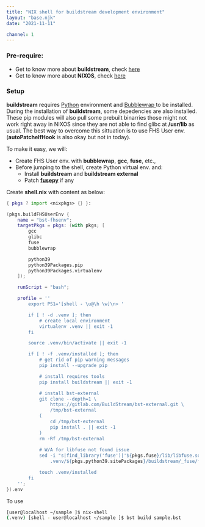 ```yaml
---
title: "NIX shell for buildstream development environment"
layout: "base.njk"
date: "2021-11-11"

channel: 1
---
```


### Pre-require:
* Get to know more about **buildstream**, check [here](https://www.buildstream.build/)
* Get to know more about **NIXOS**, check [here](https://nixos.org/manual/nixpkgs/stable/)

### Setup

**buildstream** requires [Python](https://python.org) environment and [Bubblewrap ](https://github.com/containers/bubblewrap) 
to be installed. During the installation of **buildstream**, some depedencies are also installed. These pip modules will also
pull some prebuilt binarries those might not work right away in NIXOS since they are not able to find glibc at **/usr/lib** as
usual. The best way to overcome this sittuation is to use FHS User env. (**autoPatchelfHook** is also okay but not in today).

To make it easy, we will:

* Create FHS User env. with **bubblewrap**, **gcc**, **fuse**, etc.,
* Before jumping to the shell, create Python virtual env. and:
    * Install **buildstream** and **buildstream external**
    * Patch [**fusepy**](https://github.com/NixOS/nixpkgs/blob/master/pkgs/development/python-modules/fusepy/default.nix) if any


Create **shell.nix** with content as below:

```nix
{ pkgs ? import <nixpkgs> {} }:

(pkgs.buildFHSUserEnv {
    name = "bst-fhsenv";
    targetPkgs = pkgs: (with pkgs; [
        gcc
        glibc
        fuse
        bubblewrap

        python39
        python39Packages.pip
        python39Packages.virtualenv
    ]);

    runScript = "bash";

    profile = ''
        export PS1='[shell - \u@\h \w]\n> '

        if [ ! -d .venv ]; then
            # create local environment
            virtualenv .venv || exit -1
        fi

        source .venv/bin/activate || exit -1

        if [ ! -f .venv/installed ]; then
            # get rid of pip warning messages
            pip install --upgrade pip

            # install requires tools
            pip install buildstream || exit -1

            # install bst-external
            git clone --depth=1 \
                https://gitlab.com/BuildStream/bst-external.git \
                /tmp/bst-external
            (
                cd /tmp/bst-external
                pip install . || exit -1
            )
            rm -Rf /tmp/bst-external
            
            # W/A for libfuse not found issue
            sed -i "s|find_library('fuse')|'${pkgs.fuse}/lib/libfuse.so'|g" \
                .venv/${pkgs.python39.sitePackages}/buildstream/_fuse/fuse.py || exit -1

            touch .venv/installed
        fi
    '';
}).env
```

To use

```bash
[user@localhost ~/sample ]$ nix-shell
(.venv) [shell - user@localhost ~/sample ]$ bst build sample.bst
```

